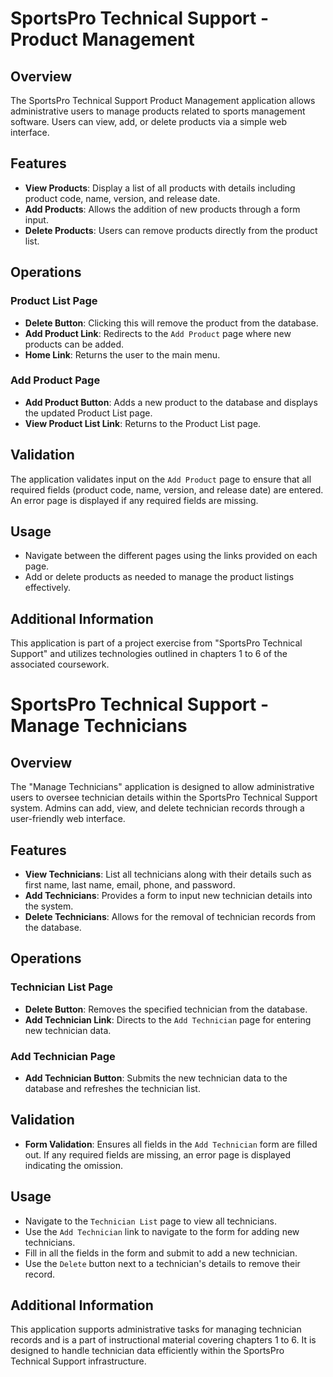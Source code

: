 # **SportsPro Technical Support - Product Management**

## Overview

The SportsPro Technical Support Product Management application allows administrative users to manage products related to sports management software. Users can view, add, or delete products via a simple web interface.

## Features

- **View Products**: Display a list of all products with details including product code, name, version, and release date.
- **Add Products**: Allows the addition of new products through a form input.
- **Delete Products**: Users can remove products directly from the product list.

## Operations

### Product List Page

- **Delete Button**: Clicking this will remove the product from the database.
- **Add Product Link**: Redirects to the `Add Product` page where new products can be added.
- **Home Link**: Returns the user to the main menu.

### Add Product Page

- **Add Product Button**: Adds a new product to the database and displays the updated Product List page.
- **View Product List Link**: Returns to the Product List page.

## Validation

The application validates input on the `Add Product` page to ensure that all required fields (product code, name, version, and release date) are entered. An error page is displayed if any required fields are missing.

## Usage

- Navigate between the different pages using the links provided on each page.
- Add or delete products as needed to manage the product listings effectively.

## Additional Information

This application is part of a project exercise from "SportsPro Technical Support" and utilizes technologies outlined in chapters 1 to 6 of the associated coursework.


# **SportsPro Technical Support - Manage Technicians**

## Overview

The "Manage Technicians" application is designed to allow administrative users to oversee technician details within the SportsPro Technical Support system. Admins can add, view, and delete technician records through a user-friendly web interface.

## Features

- **View Technicians**: List all technicians along with their details such as first name, last name, email, phone, and password.
- **Add Technicians**: Provides a form to input new technician details into the system.
- **Delete Technicians**: Allows for the removal of technician records from the database.

## Operations

### Technician List Page

- **Delete Button**: Removes the specified technician from the database.
- **Add Technician Link**: Directs to the `Add Technician` page for entering new technician data.

### Add Technician Page

- **Add Technician Button**: Submits the new technician data to the database and refreshes the technician list.

## Validation

- **Form Validation**: Ensures all fields in the `Add Technician` form are filled out. If any required fields are missing, an error page is displayed indicating the omission.

## Usage

- Navigate to the `Technician List` page to view all technicians.
- Use the `Add Technician` link to navigate to the form for adding new technicians.
- Fill in all the fields in the form and submit to add a new technician.
- Use the `Delete` button next to a technician's details to remove their record.

## Additional Information

This application supports administrative tasks for managing technician records and is a part of instructional material covering chapters 1 to 6. It is designed to handle technician data efficiently within the SportsPro Technical Support infrastructure.




